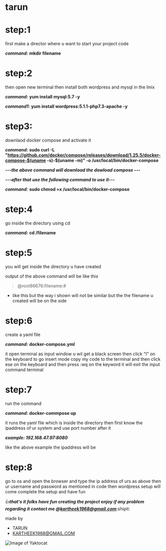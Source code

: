 # tarun

# step:1

first make a director where u want to start your project code 

***command:*** **mkdir filename**

# step:2

then open new terminal then install both wordpress and mysql in the linix 


***command:***
**yum install mysql:5.7 -y**

***command1:***
**yum install wordpress:5.1.1-php7.3-apache -y**

# step3:

downlaod docker compose and activate it

***command:***
**sudo curl -L "https://github.com/docker/compose/releases/download/1.25.5/docker-compose-$(uname -s)-$(uname -m)" -o /usr/local/bin/docker-compose**

***---the above command will download the dowload compose ---***


***---after that use the following command to use it---*** 

***command:***
**sudo chmod +x /usr/local/bin/docker-compose**

# step:4

go inside the directory using cd

***command:*** **cd /filename**

# step:5

you will get inside the directory u have created

output of the above command will be like this

> @root86676:filename:# 
- like this but the way i shown will not be similar but the the filename u created will be on the side 

# step:6

create a yaml file

***command:*** **docker-compose.yml**

it open terminal as input window 
u wil get a black screen then click "I" on the keyboard to go insert mode 
copy my code to the terminal and then click ese on the keyboard and then press :wq
on the keyword it will exit the input command terminal

# step:7

run the command

***command:*** **docker-commpose up**

it runs the yaml file which is inside the directory then first know the ipaddress of ur system and use port number after it 

***example: 
192.168.47.97:8080***

like the above example the ipaddress will be 

# step:8
go to os and open the browser and type the ip address of urs as above then ur username and password as mentioned in code
then wordpress setup will come complete the setup and have fun

:+1:***that's it folks have fun creating the project enjoy 
if any problem regarding it contact me @kartheek1968@gmail.com***:shipit:

made by 
- TARUN
- KARTHEEK1968@GMAIL.COM

![Image of Yaktocat](https://octodex.github.com/images/yaktocat.png)

